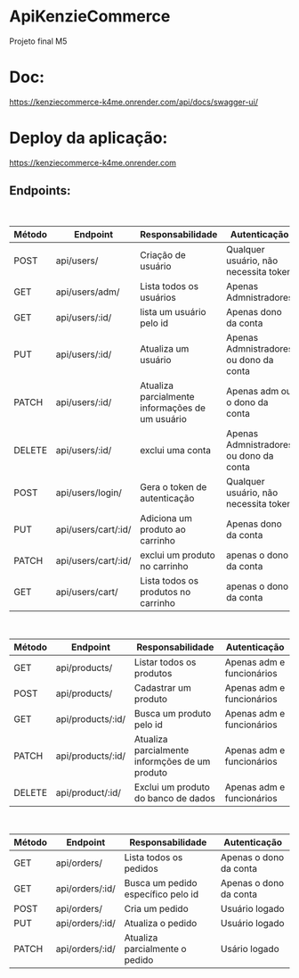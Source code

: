 # ApiKenzieCommerce
Projeto final M5
<br/>
# Doc:
https://kenziecommerce-k4me.onrender.com/api/docs/swagger-ui/
<br/>
# Deploy da aplicação:
https://kenziecommerce-k4me.onrender.com

## Endpoints:
<br/>


| Método | Endpoint                   | Responsabilidade                                  | Autenticação                           |
| ------ | -------------------------- | ------------------------------------------------- | -------------------------------------- |
| POST   | api/users/                     | Criação de usuário                                | Qualquer usuário, não necessita token  |
| GET    | api/users/adm/                    | Lista todos os usuários                           | Apenas Admnistradores                  |
| GET    | api/users/:id/    |lista um usuário pelo id |   Apenas dono da conta
| PUT  | api/users/:id/                 | Atualiza um usuário                               | Apenas Admnistradores ou dono da conta |
| PATCH | api/users/:id/ | Atualiza parcialmente informações de  um usuário |  Apenas adm ou  o dono da conta |
| DELETE | api/users/:id/                 |exclui uma conta                 | Apenas Admnistradores ou dono da conta |                 |
| POST   | api/users/login/                     | Gera o token de autenticação                      | Qualquer usuário, não necessita token  |
| PUT   | api/users/cart/:id/                | Adiciona um produto ao carrinho                             | Apenas dono da conta                  |
| PATCH    | api/users/cart/:id/ | exclui um produto no carrinho                         | apenas o dono da conta |
| GET    |api/users/cart/ |  Lista todos os produtos no carrinho  | apenas o dono da conta  |

<br/>

| Método | Endpoint                   | Responsabilidade                                  | Autenticação                           |
| ------ | -------------------------- | ------------------------------------------------- | -------------------------------------- |
| GET | api/products/                 | Listar todos os produtos                           | Apenas adm e funcionários 
| POST| api/products/                 | Cadastrar um produto                              | Apenas adm e funcionários
| GET|  api/products/:id/                | Busca um produto pelo id                                    | Apenas adm e funcionários
|PATCH| api/products/:id/                   | Atualiza parcialmente informções de um produto           | Apenas adm e funcionários
|DELETE|api/product/:id/                      | Exclui um produto do banco de dados                  | Apenas adm e funcionários

<br/>

| Método | Endpoint                   | Responsabilidade                                  | Autenticação                           |
| ------ | -------------------------- | ------------------------------------------------- | -------------------------------------- |
|GET | api/orders/                     |  Lista todos os pedidos                          | Apenas o dono da conta |
|GET |  api/orders/:id/                | Busca um pedido específico pelo id                                | Apenas o dono da conta |
|POST | api/orders/                    | Cria um pedido                                                        | Usuário logado  |
|PUT | api/orders/:id/                    | Atualiza o pedido                                                  | Usuário logado |
|PATCH | api/orders/:id/                  | Atualiza parcialmente o pedido                                  |  Usário logado |


